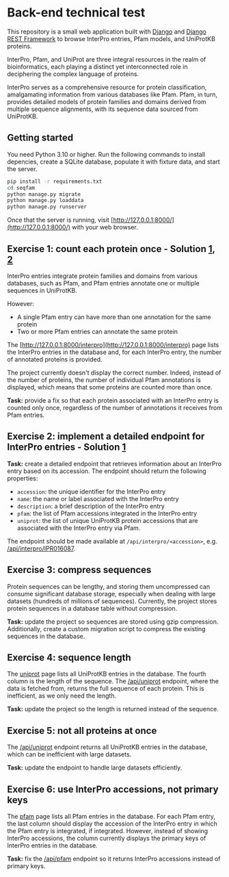 # Back-end technical test

This repository is a small web application built with [Django](https://www.djangoproject.com/) 
and [Django REST Framework](https://www.django-rest-framework.org) 
to browse InterPro entries, Pfam models, and UniProtKB proteins.

InterPro, Pfam, and UniProt are three integral resources in the realm of bioinformatics, 
each playing a distinct yet interconnected role in deciphering the complex language of proteins.

InterPro serves as a comprehensive resource for protein classification, amalgamating information 
from various databases like Pfam. Pfam, in turn, provides detailed models of protein families 
and domains derived from multiple sequence alignments, with its sequence data sourced from UniProtKB.

## Getting started

You need Python 3.10 or higher. Run the following commands to install depencies, 
create a SQLite database, populate it with fixture data, and start the server.

```sh
pip install -r requirements.txt
cd seqfam
python manage.py migrate
python manage.py loaddata
python manage.py runserver
```

Once that the server is running, visit [http://127.0.0.1:8000/](http://127.0.0.1:8000/) with your web browser.

## Exercise 1: count each protein once - Solution [1](https://github.com/alepolignano/backend-technical-test/blob/master/seqfam/seqfamapp/serializers.py#L5), [2](https://github.com/alepolignano/backend-technical-test/blob/master/seqfam/seqfamapp/serializers.py#L57) 

InterPro entries integrate protein families and domains from various databases, such as Pfam, and 
Pfam entries annotate one or multiple sequences in UniProtKB.

However:

* A single Pfam entry can have more than one annotation for the same protein
* Two or more Pfam entries can annotate the same protein

The [http://127.0.0.1:8000/interpro](http://127.0.0.1:8000/interpro) page lists 
the InterPro entries in the database and, for each InterPro entry, the number of annotated proteins is provided.

The project currently doesn't display the correct number. Indeed, instead of the number of proteins, 
the number of individual Pfam annotations is displayed, which means that some proteins are counted more than once.

**Task:** provide a fix so that each protein associated with an InterPro entry is counted only once,
regardless of the number of annotations it receives from Pfam entries.



## Exercise 2: implement a detailed endpoint for InterPro entries - Solution [1](https://github.com/alepolignano/backend-technical-test/blob/master/seqfam/seqfamapp/serializers.py#L69)

**Task:** create a detailed endpoint that retrieves information about an InterPro entry based on its accession. 
The endpoint should return the following properties:

* `accession`: the unique identifier for the InterPro entry
* `name`: the name or label associated with the InterPro entry
* `description`: a brief description of the InterPro entry
* `pfam`: the list of Pfam accessions integrated in the InterPro entry
* `uniprot`: the list of unique UniProtKB protein accessions that are associated with the InterPro entry via Pfam.

The endpoint should be made available at `/api/interpro/<accession>`, 
e.g. [/api/interpro/IPR016087](http://127.0.0.1:8000/api/interpro/IPR016087).

## Exercise 3: compress sequences

Protein sequences can be lengthy, and storing them uncompressed can consume significant database storage, 
especially when dealing with large datasets (hundreds of millions of sequences).
Currently, the project stores protein sequences in a database table without compression.

**Task:** update the project so sequences are stored using gzip compression. 
Additionally, create a custom migration script to compress the existing sequences in the database.

## Exercise 4: sequence length

The [uniprot](http://127.0.0.1:8000/uniprot) page lists all UniProtKB entries in the database.
The fourth column is the length of the sequence.
The [/api/uniprot](http://127.0.0.1:8000/api/uniprot) endpoint, where the data is fetched from, returns the full sequence of each protein.
This is inefficient, as we only need the length.

**Task:** update the project so the length is returned instead of the sequence.

## Exercise 5: not all proteins at once

The [/api/uniprot](http://127.0.0.1:8000/api/uniprot) endpoint returns all UniProtKB entries in the database, 
which can be inefficient with large datasets. 

**Task:** update the endpoint to handle large datasets efficiently.

## Exercise 6: use InterPro accessions, not primary keys

The [pfam](http://127.0.0.1:8000/pfam) page lists all Pfam entries in the database.
For each Pfam entry, the last column should display the accession of the InterPro entry in which the Pfam entry is integrated, if integrated.
However, instead of showing InterPro accessions, the column currently displays the primary keys of InterPro entries in the database.

**Task:** fix the [/api/pfam](http://127.0.0.1:8000/api/pfam) endpoint so it returns InterPro accessions instead of primary keys.
